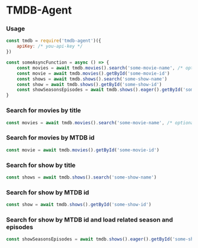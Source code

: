 # TMDB-Agent

### Usage
```js
const tmdb = require('tmdb-agent')({
    apiKey: /* you-api-key */
})

const someAsyncFunction = async () => {
    const movies = await tmdb.movies().search('some-movie-name', /* optional a year parameter*/ )
    const movie = await tmdb.movies().getById('some-movie-id')
    const shows = await tmdb.shows().search('some-show-name')
    const show = await tmdb.shows().getById('some-show-id')
    const showSeasonsEpisodes = await tmdb.shows().eager().getById('some-show-id')
}
```

### Search for movies by title
```js
const movies = await tmdb.movies().search('some-movie-name', /* optional a year parameter*/ )
```

### Search for movies by MTDB id
```js
const movie = await tmdb.movies().getById('some-movie-id')
```

### Search for show by title
```js
const shows = await tmdb.shows().search('some-show-name')
```

### Search for show by MTDB id
```js
const show = await tmdb.shows().getById('some-show-id')
```

### Search for show by MTDB id and load related season and episodes
```js
const showSeasonsEpisodes = await tmdb.shows().eager().getById('some-show-id')
```
